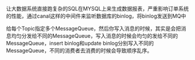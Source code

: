 









让大数据系统直接跑复杂的SQL在MYSQL上来生成数据报表，严重影响订单系统的性能，通过canal这样的中间件来监听数据库的binlog，将binlog发送到MQ中

给每个Topic指定多个MessageQueue，然后你写入消息的时候，其实是会把消息均匀分发给不同的MessageQueue，写入消息的时候会均匀的发给不同的MessageQueue，insert binlog和update binlog分别写入不同的MessageQueue，不同的消费者去消费的时候会导致顺序乱序。

